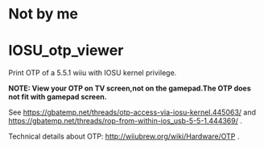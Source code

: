 # Not by me

# IOSU_otp_viewer

Print OTP of a 5.5.1 wiiu with IOSU kernel privilege.

**NOTE: View your OTP on TV screen,not on the gamepad.The OTP does not fit with gamepad screen.**

See https://gbatemp.net/threads/otp-access-via-iosu-kernel.445063/ and https://gbatemp.net/threads/rop-from-within-ios_usb-5-5-1.444369/ .

Technical details about OTP: http://wiiubrew.org/wiki/Hardware/OTP .
